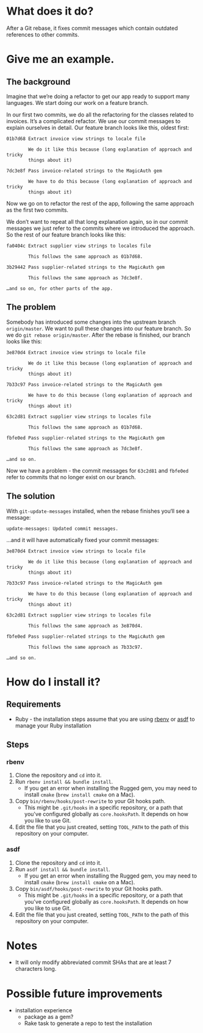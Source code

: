 # What does it do?

After a Git rebase, it fixes commit messages which contain outdated references
to other commits.

# Give me an example.

## The background

Imagine that we’re doing a refactor to get our app ready to support many
languages. We start doing our work on a feature branch.

In our first two commits, we do all the refactoring for the classes related to
invoices. It’s a complicated refactor. We use our commit messages to explain
ourselves in detail. Our feature branch looks like this, oldest first:

```
01b7d68 Extract invoice view strings to locale file

        We do it like this because (long explanation of approach and tricky
        things about it)

7dc3e8f Pass invoice-related strings to the MagicAuth gem

        We have to do this because (long explanation of approach and tricky
        things about it)
```

Now we go on to refactor the rest of the app, following the same approach as
the first two commits.

We don’t want to repeat all that long explanation again, so in our commit
messages we just refer to the commits where we introduced the approach. So the
rest of our feature branch looks like this:

```
fa0404c Extract supplier view strings to locales file

        This follows the same approach as 01b7d68.

3b29442 Pass supplier-related strings to the MagicAuth gem

        This follows the same approach as 7dc3e8f.

…and so on, for other parts of the app.
```

## The problem

Somebody has introduced some changes into the upstream branch `origin/master`.
We want to pull these changes into our feature branch. So we do `git rebase
origin/master`. After the rebase is finished, our branch looks like this:

```
3e870d4 Extract invoice view strings to locale file

        We do it like this because (long explanation of approach and tricky
        things about it)

7b33c97 Pass invoice-related strings to the MagicAuth gem

        We have to do this because (long explanation of approach and tricky
        things about it)

63c2d81 Extract supplier view strings to locales file

        This follows the same approach as 01b7d68.

fbfe0ed Pass supplier-related strings to the MagicAuth gem

        This follows the same approach as 7dc3e8f.

…and so on.
```

Now we have a problem - the commit messages for `63c2d81` and `fbfe0ed` refer
to commits that no longer exist on our branch.

## The solution

With `git-update-messages` installed, when the rebase finishes you‘ll see a message:

```
update-messages: Updated commit messages.
```

…and it will have automatically fixed your commit messages:

```
3e870d4 Extract invoice view strings to locale file

        We do it like this because (long explanation of approach and tricky
        things about it)

7b33c97 Pass invoice-related strings to the MagicAuth gem

        We have to do this because (long explanation of approach and tricky
        things about it)

63c2d81 Extract supplier view strings to locales file

        This follows the same approach as 3e870d4.

fbfe0ed Pass supplier-related strings to the MagicAuth gem

        This follows the same approach as 7b33c97.

…and so on.
```

# How do I install it?

## Requirements

- Ruby - the installation steps assume that you are using [rbenv](https://github.com/rbenv/rbenv) or [asdf](https://github.com/asdf-vm/asdf) to manage your Ruby installation

## Steps

### rbenv

1. Clone the repository and `cd` into it.
2. Run `rbenv install && bundle install`.
   - If you get an error when installing the Rugged gem, you may need to install `cmake` (`brew install cmake` on a Mac).
3. Copy `bin/rbenv/hooks/post-rewrite` to your Git hooks path.
   - This might be `.git/hooks` in a specific repository, or a path that you've
     configured globally as `core.hooksPath`. It depends on how you like to use
     Git.
4. Edit the file that you just created, setting `TOOL_PATH` to the path of this
   repository on your computer.

### asdf

1. Clone the repository and `cd` into it.
2. Run `asdf install && bundle install`.
   - If you get an error when installing the Rugged gem, you may need to install `cmake` (`brew install cmake` on a Mac).
3. Copy `bin/asdf/hooks/post-rewrite` to your Git hooks path.
   - This might be `.git/hooks` in a specific repository, or a path that you've
     configured globally as `core.hooksPath`. It depends on how you like to use
     Git.
4. Edit the file that you just created, setting `TOOL_PATH` to the path of this
   repository on your computer.

# Notes

- It will only modify abbreviated commit SHAs that are at least 7 characters long.

# Possible future improvements

- installation experience
   - package as a gem?
   - Rake task to generate a repo to test the installation
